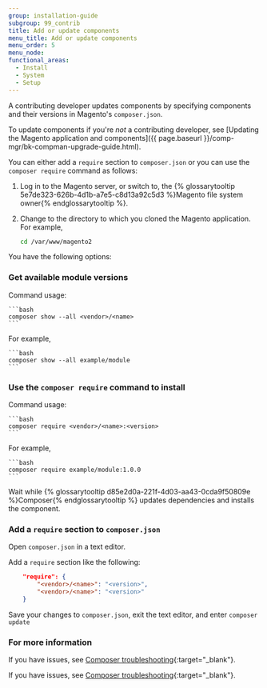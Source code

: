 ```yaml
---
group: installation-guide
subgroup: 99_contrib
title: Add or update components
menu_title: Add or update components
menu_order: 5
menu_node:
functional_areas:
  - Install
  - System
  - Setup
---
```


A contributing developer updates components by specifying components and their versions in Magento's `composer.json`.

To update components if you're *not* a contributing developer, see [Updating the Magento application and components]({{ page.baseurl }}/comp-mgr/bk-compman-upgrade-guide.html).

You can either add a `require` section to `composer.json` or you can use the `composer require` command as follows:

1.	Log in to the Magento server, or switch to, the {% glossarytooltip 5e7de323-626b-4d1b-a7e5-c8d13a92c5d3 %}Magento file system owner{% endglossarytooltip %}.
2.	Change to the directory to which you cloned the Magento application. For example,

    ```bash
	cd /var/www/magento2
	```

You have the following options:

### Get available module versions

Command usage:

    ```bash
	composer show --all <vendor>/<name>
    ```

For example,

	```bash
	composer show --all example/module
	```

### Use the `composer require` command to install

Command usage:

    ```bash
	composer require <vendor>/<name>:<version>
    ```

For example,

	```bash
	composer require example/module:1.0.0
	```

Wait while {% glossarytooltip d85e2d0a-221f-4d03-aa43-0cda9f50809e %}Composer{% endglossarytooltip %} updates dependencies and installs the component.

### Add a `require` section to `composer.json`

Open `composer.json` in a text editor.

Add a `require` section like the following:

```json
	"require": {
		"<vendor>/<name>": "<version>",
		"<vendor>/<name>": "<version>"
	}
```

Save your changes to `composer.json`, exit the text editor, and enter `composer update`

### For more information
If you have issues, see [Composer troubleshooting](https://getcomposer.org/doc/articles/troubleshooting.md){:target="_blank"}.

<!-- ABBREVIATIONS -->

If you have issues, see [Composer troubleshooting](https://getcomposer.org/doc/articles/troubleshooting.md){:target="_blank"}.
